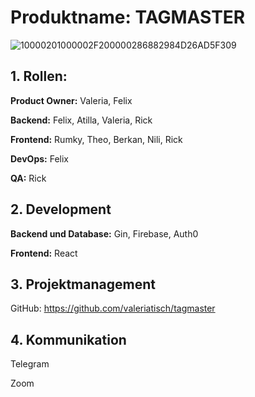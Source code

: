 # **Produktname: TAGMASTER**
![10000201000002F200000286882984D26AD5F309](https://user-images.githubusercontent.com/57265123/83730511-78ef6600-a649-11ea-82de-3ac233918202.png)

## 1. **Rollen:**

**Product Owner:** Valeria, Felix

**Backend:** Felix, Atilla, Valeria, Rick

**Frontend:** Rumky, Theo, Berkan, Nili, Rick

**DevOps:** Felix

**QA:** Rick

## 2. **Development**

**Backend und Database:** Gin, Firebase, Auth0

**Frontend:** React

## 3. **Projektmanagement**

GitHub: https://github.com/valeriatisch/tagmaster

## 4. **Kommunikation**

Telegram

Zoom
